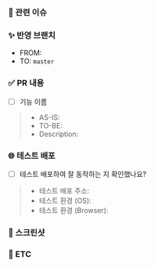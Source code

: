 ### 📝 관련 이슈
<!-- 관련있는 이슈 번호(#000)을 적어주세요.
  해당 pull request merge와 함께 이슈를 닫으려면
  closed #Issue_number를 적어주세요 -->

### ✨ 반영 브랜치
<!-- 어떤 브랜치에서 어떤 브랜치로 merge하는지 적어주세요 -->
- FROM:
- TO: `master`

### ✅ PR 내용
<!-- 기능마다 아래 템플릿으로 PR에 대한 설명을 적어주세요 (기능별 AS-IS, TO-BE, 변경이유 등) -->
- [ ] 기능 이름
> - AS-IS:
> - TO-BE:
> - Description: 

### 🌐 테스트 배포
<!-- 모바일 기기에서 진행한 테스트에 대해 적어주세요 -->
- [ ] 테스트 배포하여 잘 동작하는 지 확인했나요?
> - 테스트 배포 주소:
> - 테스트 환경 (OS):
> - 테스트 환경 (Browser): 

### 📸 스크린샷
<!-- 가능하다면 스크린샷을 첨부해주세요 (Optional) -->

### 📌 ETC
<!-- 레퍼런스, 참고할 사항, 질문 사항이 있다면 적어주세요 (Optional) -->
